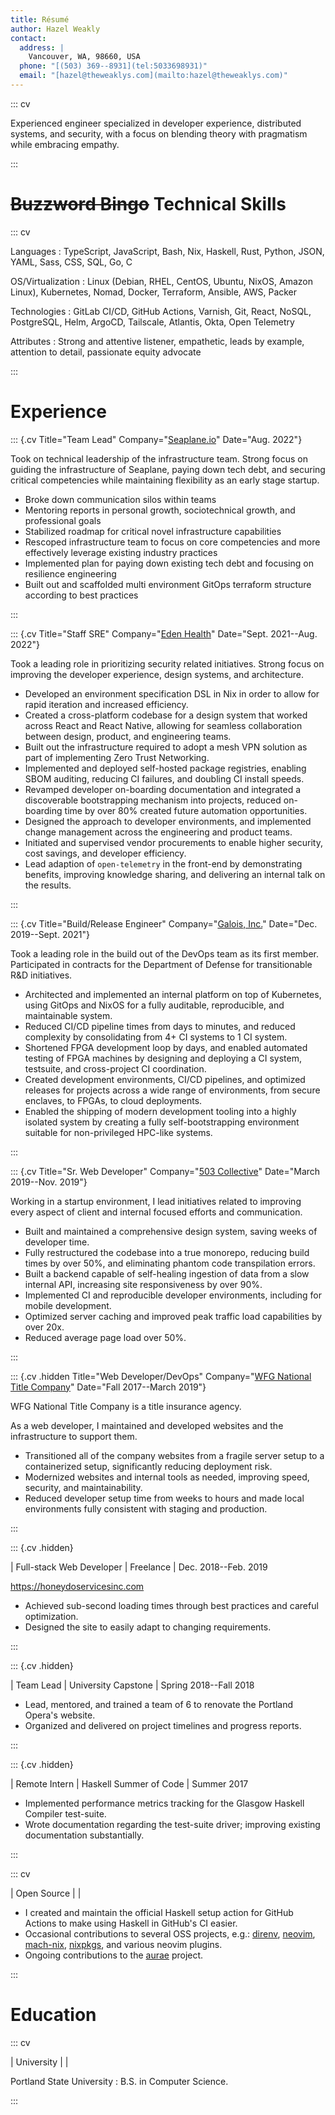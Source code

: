 ```yaml
---
title: Résumé
author: Hazel Weakly
contact:
  address: |
    Vancouver, WA, 98660, USA
  phone: "[(503) 369--8931](tel:5033698931)"
  email: "[hazel@theweaklys.com](mailto:hazel@theweaklys.com)"
---
```


::: cv

Experienced engineer specialized in developer experience, distributed systems, and security,
with a focus on blending theory with pragmatism while embracing empathy.

:::

# ~~Buzzword Bingo~~ Technical Skills

::: cv

Languages
: TypeScript, JavaScript, Bash, Nix, Haskell, Rust, Python, JSON, YAML, Sass, CSS, SQL, Go, C

OS/Virtualization
: Linux (Debian, RHEL, CentOS, Ubuntu, NixOS, Amazon Linux), Kubernetes, Nomad, Docker, Terraform, Ansible, AWS, Packer

Technologies
: GitLab CI/CD, GitHub Actions, Varnish, Git, React, NoSQL, PostgreSQL, Helm, ArgoCD, Tailscale, Atlantis, Okta, Open Telemetry

Attributes
: Strong and attentive listener, empathetic, leads by example, attention to detail, passionate equity advocate

:::

# Experience

::: {.cv Title="Team Lead" Company="[Seaplane.io](https://seaplane.io)" Date="Aug. 2022"}

Took on technical leadership of the infrastructure team.
Strong focus on guiding the infrastructure of Seaplane, paying down tech debt, and securing critical competencies while maintaining flexibility as an early stage startup.

- Broke down communication silos within teams
- Mentoring reports in personal growth, sociotechnical growth, and professional goals
- Stabilized roadmap for critical novel infrastructure capabilities
- Rescoped infrastructure team to focus on core competencies and more effectively leverage existing industry practices
- Implemented plan for paying down existing tech debt and focusing on resilience engineering
- Built out and scaffolded multi environment GitOps terraform structure according to best practices

:::

::: {.cv Title="Staff SRE" Company="[Eden Health](https://edenhealth.com)" Date="Sept. 2021--Aug. 2022"}

Took a leading role in prioritizing security related initiatives.
Strong focus on improving the developer experience, design systems, and architecture.

- Developed an environment specification DSL in Nix in order to allow for rapid iteration and increased efficiency.
- Created a cross-platform codebase for a design system that worked across React and React Native, allowing for seamless collaboration between design, product, and engineering teams.
- Built out the infrastructure required to adopt a mesh VPN solution as part of implementing Zero Trust Networking.
- Implemented and deployed self-hosted package registries, enabling SBOM auditing, reducing CI failures, and doubling CI install speeds.
- Revamped developer on-boarding documentation and integrated a discoverable bootstrapping mechanism into projects, reduced on-boarding time by over 80% created future automation opportunities.
- Designed the approach to developer environments, and implemented change management across the engineering and product teams.
- Initiated and supervised vendor procurements to enable higher security, cost savings, and developer efficiency.
- Lead adaption of `open-telemetry` in the front-end by demonstrating benefits, improving knowledge sharing, and delivering an internal talk on the results.

:::

::: {.cv Title="Build/Release Engineer" Company="[Galois, Inc.](https://galois.com)" Date="Dec. 2019--Sept. 2021"}

Took a leading role in the build out of the DevOps team as its first member.
Participated in contracts for the Department of Defense for transitionable R&D initiatives.

- Architected and implemented an internal platform on top of Kubernetes, using GitOps and NixOS for a fully auditable, reproducible, and maintainable system.
- Reduced CI/CD pipeline times from days to minutes, and reduced complexity by consolidating from 4+ CI systems to 1 CI system.
- Shortened FPGA development loop by days, and enabled automated testing of FPGA machines by designing and deploying a CI system, testsuite, and cross-project CI coordination.
- Created development environments, CI/CD pipelines, and optimized releases for projects across a wide range of environments, from secure enclaves, to FPGAs, to cloud deployments.
- Enabled the shipping of modern development tooling into a highly isolated system by creating a fully self-bootstrapping environment suitable for non-privileged HPC-like systems.

:::

::: {.cv Title="Sr. Web Developer" Company="[503 Collective](https://www.linkedin.com/company/503-collective-inc/)" Date="March 2019--Nov. 2019"}

Working in a startup environment, I lead initiatives related to improving every aspect of client and internal focused efforts and communication.

- Built and maintained a comprehensive design system, saving weeks of developer time.
- Fully restructured the codebase into a true monorepo, reducing build times by over 50%, and eliminating phantom code transpilation errors.
- Built a backend capable of self-healing ingestion of data from a slow internal API, increasing site responsiveness by over 90%.
- Implemented CI and reproducible developer environments, including for mobile development.
- Optimized server caching and improved peak traffic load capabilities by over 20x.
- Reduced average page load over 50%.

:::

::: {.cv .hidden Title="Web Developer/DevOps" Company="[WFG National Title Company](https://wfgtitle.com/)" Date="Fall 2017--March 2019"}

WFG National Title Company is a title insurance agency.

As a web developer, I maintained and developed websites and the infrastructure to support them.

- Transitioned all of the company websites from a fragile server setup to a containerized setup, significantly reducing deployment risk.
- Modernized websites and internal tools as needed, improving speed, security, and maintainability.
- Reduced developer setup time from weeks to hours and made local environments fully consistent with staging and production.

:::

::: {.cv .hidden}

| Full-stack Web Developer | Freelance | Dec. 2018--Feb. 2019

<https://honeydoservicesinc.com>

- Achieved sub-second loading times through best practices and careful optimization.
- Designed the site to easily adapt to changing requirements.

:::

::: {.cv .hidden}

| Team Lead | University Capstone | Spring 2018--Fall 2018

- Lead, mentored, and trained a team of 6 to renovate the Portland Opera's website.
- Organized and delivered on project timelines and progress reports.

:::

::: {.cv .hidden}

| Remote Intern | Haskell Summer of Code | Summer 2017

- Implemented performance metrics tracking for the Glasgow Haskell Compiler test-suite.
- Wrote documentation regarding the test-suite driver; improving existing documentation substantially.

:::

::: cv

| Open Source | |

- I created and maintain the official Haskell setup action for GitHub Actions to make using Haskell in GitHub's CI easier.
- Occasional contributions to several OSS projects, e.g.: [direnv](https://github.com/direnv/direnv), [neovim](https://github.com/neovim/neovim), [mach-nix](https://github.com/DavHau/mach-nix/), [nixpkgs](https://github.com/NixOS/nixpkgs), and various neovim plugins.
- Ongoing contributions to the [aurae](https://aurae.io) project.

:::

# Education

::: cv

| University | |

Portland State University
: B.S. in Computer Science.

:::

